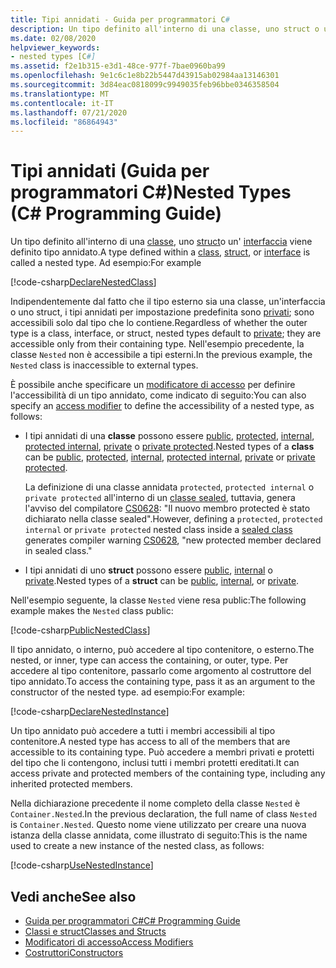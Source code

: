 ```yaml
---
title: Tipi annidati - Guida per programmatori C#
description: Un tipo definito all'interno di una classe, uno struct o un'interfaccia viene definito tipo annidato in C#.
ms.date: 02/08/2020
helpviewer_keywords:
- nested types [C#]
ms.assetid: f2e1b315-e3d1-48ce-977f-7bae0960ba99
ms.openlocfilehash: 9e1c6c1e8b22b5447d43915ab02984aa13146301
ms.sourcegitcommit: 3d84eac0818099c9949035feb96bbe0346358504
ms.translationtype: MT
ms.contentlocale: it-IT
ms.lasthandoff: 07/21/2020
ms.locfileid: "86864943"
---
```

# <a name="nested-types-c-programming-guide"></a><span data-ttu-id="d54c1-103">Tipi annidati (Guida per programmatori C#)</span><span class="sxs-lookup"><span data-stu-id="d54c1-103">Nested Types (C# Programming Guide)</span></span>

<span data-ttu-id="d54c1-104">Un tipo definito all'interno di una [classe](../../language-reference/keywords/class.md), uno [struct](../../language-reference/builtin-types/struct.md)o un' [interfaccia](../../language-reference/keywords/interface.md) viene definito tipo annidato.</span><span class="sxs-lookup"><span data-stu-id="d54c1-104">A type defined within a [class](../../language-reference/keywords/class.md), [struct](../../language-reference/builtin-types/struct.md), or [interface](../../language-reference/keywords/interface.md) is called a nested type.</span></span> <span data-ttu-id="d54c1-105">Ad esempio:</span><span class="sxs-lookup"><span data-stu-id="d54c1-105">For example</span></span>

[!code-csharp[DeclareNestedClass](~/samples/snippets/csharp/objectoriented/nestedtypes.cs#DeclareNestedClass)]

<span data-ttu-id="d54c1-106">Indipendentemente dal fatto che il tipo esterno sia una classe, un'interfaccia o uno struct, i tipi annidati per impostazione predefinita sono [privati](../../language-reference/keywords/private.md); sono accessibili solo dal tipo che lo contiene.</span><span class="sxs-lookup"><span data-stu-id="d54c1-106">Regardless of whether the outer type is a class, interface, or struct, nested types default to [private](../../language-reference/keywords/private.md); they are accessible only from their containing type.</span></span> <span data-ttu-id="d54c1-107">Nell'esempio precedente, la classe `Nested` non è accessibile a tipi esterni.</span><span class="sxs-lookup"><span data-stu-id="d54c1-107">In the previous example, the `Nested` class is inaccessible to external types.</span></span>

<span data-ttu-id="d54c1-108">È possibile anche specificare un [modificatore di accesso](../../language-reference/keywords/access-modifiers.md) per definire l'accessibilità di un tipo annidato, come indicato di seguito:</span><span class="sxs-lookup"><span data-stu-id="d54c1-108">You can also specify an [access modifier](../../language-reference/keywords/access-modifiers.md) to define the accessibility of a nested type, as follows:</span></span>

- <span data-ttu-id="d54c1-109">I tipi annidati di una **classe** possono essere [public](../../language-reference/keywords/public.md), [protected](../../language-reference/keywords/protected.md), [internal](../../language-reference/keywords/internal.md), [protected internal](../../language-reference/keywords/protected-internal.md), [private](../../language-reference/keywords/private.md) o [private protected](../../language-reference/keywords/private-protected.md).</span><span class="sxs-lookup"><span data-stu-id="d54c1-109">Nested types of a **class** can be [public](../../language-reference/keywords/public.md), [protected](../../language-reference/keywords/protected.md), [internal](../../language-reference/keywords/internal.md), [protected internal](../../language-reference/keywords/protected-internal.md), [private](../../language-reference/keywords/private.md) or [private protected](../../language-reference/keywords/private-protected.md).</span></span>

   <span data-ttu-id="d54c1-110">La definizione di una classe annidata `protected`, `protected internal` o `private protected` all'interno di un [classe sealed](../../language-reference/keywords/sealed.md), tuttavia, genera l'avviso del compilatore [CS0628](../../misc/cs0628.md): "Il nuovo membro protected è stato dichiarato nella classe sealed".</span><span class="sxs-lookup"><span data-stu-id="d54c1-110">However, defining a `protected`, `protected internal` or `private protected` nested class inside a [sealed class](../../language-reference/keywords/sealed.md) generates compiler warning [CS0628](../../misc/cs0628.md), "new protected member declared in sealed class."</span></span>
  
- <span data-ttu-id="d54c1-111">I tipi annidati di uno **struct** possono essere [public](../../language-reference/keywords/public.md), [internal](../../language-reference/keywords/internal.md) o [private](../../language-reference/keywords/private.md).</span><span class="sxs-lookup"><span data-stu-id="d54c1-111">Nested types of a **struct** can be [public](../../language-reference/keywords/public.md), [internal](../../language-reference/keywords/internal.md), or [private](../../language-reference/keywords/private.md).</span></span>

<span data-ttu-id="d54c1-112">Nell'esempio seguente, la classe `Nested` viene resa public:</span><span class="sxs-lookup"><span data-stu-id="d54c1-112">The following example makes the `Nested` class public:</span></span>

[!code-csharp[PublicNestedClass](~/samples/snippets/csharp/objectoriented/nestedtypes.cs#PublicNestedClass)]

<span data-ttu-id="d54c1-113">Il tipo annidato, o interno, può accedere al tipo contenitore, o esterno.</span><span class="sxs-lookup"><span data-stu-id="d54c1-113">The nested, or inner, type can access the containing, or outer, type.</span></span> <span data-ttu-id="d54c1-114">Per accedere al tipo contenitore, passarlo come argomento al costruttore del tipo annidato.</span><span class="sxs-lookup"><span data-stu-id="d54c1-114">To access the containing type, pass it as an argument to the constructor of the nested type.</span></span> <span data-ttu-id="d54c1-115">ad esempio:</span><span class="sxs-lookup"><span data-stu-id="d54c1-115">For example:</span></span>

[!code-csharp[DeclareNestedInstance](~/samples/snippets/csharp/objectoriented/nestedtypes.cs#DeclareNestedInstance)]

<span data-ttu-id="d54c1-116">Un tipo annidato può accedere a tutti i membri accessibili al tipo contenitore.</span><span class="sxs-lookup"><span data-stu-id="d54c1-116">A nested type has access to all of the members that are accessible to its containing type.</span></span> <span data-ttu-id="d54c1-117">Può accedere a membri privati e protetti del tipo che li contengono, inclusi tutti i membri protetti ereditati.</span><span class="sxs-lookup"><span data-stu-id="d54c1-117">It can access private and protected members of the containing type, including any inherited protected members.</span></span>

<span data-ttu-id="d54c1-118">Nella dichiarazione precedente il nome completo della classe `Nested` è `Container.Nested`.</span><span class="sxs-lookup"><span data-stu-id="d54c1-118">In the previous declaration, the full name of class `Nested` is `Container.Nested`.</span></span> <span data-ttu-id="d54c1-119">Questo nome viene utilizzato per creare una nuova istanza della classe annidata, come illustrato di seguito:</span><span class="sxs-lookup"><span data-stu-id="d54c1-119">This is the name used to create a new instance of the nested class, as follows:</span></span>

[!code-csharp[UseNestedInstance](~/samples/snippets/csharp/objectoriented/nestedtypes.cs#UseNestedInstance)]

## <a name="see-also"></a><span data-ttu-id="d54c1-120">Vedi anche</span><span class="sxs-lookup"><span data-stu-id="d54c1-120">See also</span></span>

- [<span data-ttu-id="d54c1-121">Guida per programmatori C#</span><span class="sxs-lookup"><span data-stu-id="d54c1-121">C# Programming Guide</span></span>](../index.md)
- [<span data-ttu-id="d54c1-122">Classi e struct</span><span class="sxs-lookup"><span data-stu-id="d54c1-122">Classes and Structs</span></span>](./index.md)
- [<span data-ttu-id="d54c1-123">Modificatori di accesso</span><span class="sxs-lookup"><span data-stu-id="d54c1-123">Access Modifiers</span></span>](./access-modifiers.md)
- [<span data-ttu-id="d54c1-124">Costruttori</span><span class="sxs-lookup"><span data-stu-id="d54c1-124">Constructors</span></span>](./constructors.md)

